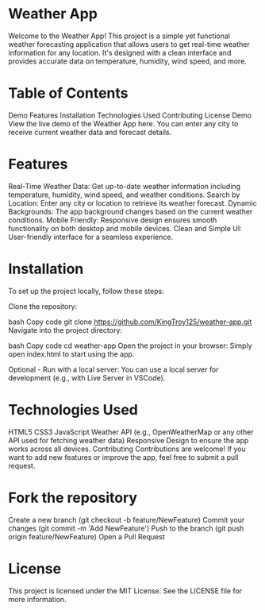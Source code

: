 # Weather App
Welcome to the Weather App! This project is a simple yet functional weather forecasting application that allows users to get real-time weather information for any location. It's designed with a clean interface and provides accurate data on temperature, humidity, wind speed, and more.

# Table of Contents
Demo
Features
Installation
Technologies Used
Contributing
License
Demo
View the live demo of the Weather App here. You can enter any city to receive current weather data and forecast details.

# Features
Real-Time Weather Data: Get up-to-date weather information including temperature, humidity, wind speed, and weather conditions.
Search by Location: Enter any city or location to retrieve its weather forecast.
Dynamic Backgrounds: The app background changes based on the current weather conditions.
Mobile Friendly: Responsive design ensures smooth functionality on both desktop and mobile devices.
Clean and Simple UI: User-friendly interface for a seamless experience.
# Installation
To set up the project locally, follow these steps:

Clone the repository:

bash
Copy code
git clone https://github.com/KingTroy125/weather-app.git
Navigate into the project directory:

bash
Copy code
cd weather-app
Open the project in your browser: Simply open index.html to start using the app.

Optional - Run with a local server: You can use a local server for development (e.g., with Live Server in VSCode).

# Technologies Used
HTML5
CSS3
JavaScript
Weather API (e.g., OpenWeatherMap or any other API used for fetching weather data)
Responsive Design to ensure the app works across all devices.
Contributing
Contributions are welcome! If you want to add new features or improve the app, feel free to submit a pull request.

# Fork the repository
Create a new branch (git checkout -b feature/NewFeature)
Commit your changes (git commit -m 'Add NewFeature')
Push to the branch (git push origin feature/NewFeature)
Open a Pull Request
# License
This project is licensed under the MIT License. See the LICENSE file for more information.

